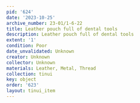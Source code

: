 ```yaml
---
pid: '624'
date: '2023-10-25'
archive_number: 23-01/1-6-22
title: Leather pouch full of dental tools
description: Leather pouch full of dental tools
extent: '1'
condition: Poor
date_unvalidated: Unknown
creator: Unknown
collector: Unknown
materials: Leather, Metal, Thread
collection: tinui
key: object
order: '623'
layout: tinui_item
---
```


